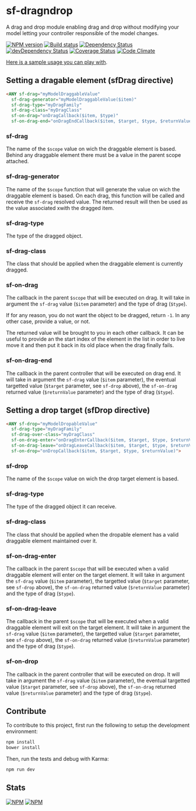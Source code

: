 # sf-dragndrop
A drag and drop module enabling drag and drop without modifying your model
 letting your controller responsible of the model changes.

[![NPM version](https://badge.fury.io/js/angular-sf-dragndrop.png)](https://npmjs.org/package/angular-sf-dragndrop) [![Build status](https://secure.travis-ci.org/SimpliField/angular-sf-dragndrop.png)](https://travis-ci.org/SimpliField/angular-sf-dragndrop) [![Dependency Status](https://david-dm.org/SimpliField/angular-sf-dragndrop.png)](https://david-dm.org/SimpliField/angular-sf-dragndrop) [![devDependency Status](https://david-dm.org/SimpliField/angular-sf-dragndrop/dev-status.png)](https://david-dm.org/SimpliField/angular-sf-dragndrop#info=devDependencies) [![Coverage Status](https://coveralls.io/repos/SimpliField/angular-sf-dragndrop/badge.png?branch=master)](https://coveralls.io/r/SimpliField/angular-sf-dragndrop?branch=master) [![Code Climate](https://codeclimate.com/github/SimpliField/angular-sf-dragndrop.png)](https://codeclimate.com/github/SimpliField/angular-sf-dragndrop)

[Here is a sample usage you can play with](http://embed.plnkr.co/d7Q99447CPERgaBJwuD8/preview).

## Setting a dragable element (sfDrag directive)

```html
<ANY sf-drag="myModelDraggableValue"
  sf-drag-generator="myModelDraggableValue($item)"
  sf-drag-type="myDragFamily"
  sf-drag-class="myDragClass"
  sf-on-drag="onDragCallback($item, $type)"
  sf-on-drag-end="onDragEndCallback($item, $target, $type, $returnValue)">
```

### sf-drag
The name of the `$scope` value on wich the draggable element is based. Behind
 any draggable element there must be a value in the parent scope attached.

### sf-drag-generator
The name of the `$scope` function that will generate the value on wich the
 draggable element is based. On each drag, this function will be called and
 receive the `sf-drag` resolved value. The returned result will then be used
 as the value associated xwith the dragged item.

### sf-drag-type
The type of the dragged object.

### sf-drag-class
The class that should be applied when the draggable element is currently dragged.

### sf-on-drag
The callback in the parent `$scope` that will be executed on drag. It will take
 in argument the `sf-drag` value (`$item` parameter) and the type of
 drag (`$type`).

If for any reason, you do not want the object to be dragged, return `-1`. In any
 other case, provide a value, or not.

The returned value will be brought to you in each other callback. It can be
 useful to provide an the start index of the element in the list in order to
 live move it and then put it back in its old place when the drag finally fails.

### sf-on-drag-end
The callback in the parent controller that will be executed on drag end. It will
 take in argument the `sf-drag` value (`$item` parameter), the eventual
 targetted value (`$target` parameter, see `sf-drop` above), the `sf-on-drag`
  returned value (`$returnValue` parameter) and the type of drag (`$type`).

## Setting a drop target (sfDrop directive)

```html
<ANY sf-drop="myModelDropableValue"
  sf-drag-type="myDragFamily"
  sf-drag-over-class="myDragClass"
  sf-on-drag-enter="onDragEnterCallback($item, $target, $type, $returnValue)"
  sf-on-drag-leave="onDragLeaveCallback($item, $target, $type, $returnValue)"
  sf-on-drop="onDropCallback($item, $target, $type, $returnValue)">
```

### sf-drop
The name of the `$scope` value on wich the drop target element is based.

### sf-drag-type
The type of the dragged object it can receive.

### sf-drag-class
The class that should be applied when the dropable element has a valid
 draggable element maintained over it.

### sf-on-drag-enter
The callback in the parent `$scope` that will be executed when a valid draggable
 element will enter on the target element. It will take in argument the
 `sf-drag` value (`$item` parameter), the targetted value (`$target`
 parameter, see `sf-drop` above), the `sf-on-drag` returned value
 (`$returnValue` parameter) and the type of drag (`$type`).

### sf-on-drag-leave
The callback in the parent `$scope` that will be executed when a valid draggable
 element will exit on the target element. It will take in argument the
 `sf-drag` value (`$item` parameter), the targetted value (`$target`
 parameter, see `sf-drop` above), the `sf-on-drag` returned value
 (`$returnValue` parameter) and the type of drag (`$type`).

### sf-on-drop
The callback in the parent controller that will be executed on drop. It will
 take in argument the `sf-drag` value (`$item` parameter), the eventual
 targetted value (`$target` parameter, see `sf-drop` above), the `sf-on-drag`
  returned value (`$returnValue` parameter) and the type of drag (`$type`).

## Contribute
To contribute to this project, first run the following to setup the development
 environment:
```sh
npm install
bower install
```

Then, run the tests and debug with Karma:
```sh
npm run dev
```

## Stats

[![NPM](https://nodei.co/npm/angular-sf-dragndrop.png?downloads=true&stars=true)](https://nodei.co/npm/angular-sf-dragndrop/)
[![NPM](https://nodei.co/npm-dl/angular-sf-dragndrop.png)](https://nodei.co/npm/angular-sf-dragndrop/)

